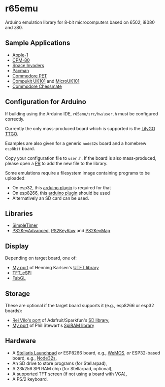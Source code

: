 r65emu
======

Arduino emulation library for 8-bit microcomputers based on 6502, i8080 and z80.

Sample Applications
-------------------
- [Apple-1](https://github.com/jscrane/Apple1)
- [CPM-80](https://github.com/jscrane/cpm80)
- [Space Invaders](https://github.com/jscrane/invaders)
- [Pacman](https://github.com/jscrane/pacman)
- [Commodore PET](https://github.com/jscrane/PET)
- [Compukit UK101](https://github.com/jscrane/UK101) and [MicroUK101](https://github.com/jscrane/UK101)
- [Commodore Chessmate](https://github.com/jscrane/Chessmate)

Configuration for Arduino
--------------
If building using the Arduino IDE, `r65emu/src/hw/user.h` must be configured correctly.

Currently the only mass-produced board which is supported is the 
[LilyGO TTGO](https://www.tinytronics.nl/shop/en/development-boards/microcontroller-boards/with-wi-fi/lilygo-ttgo-vga32-esp32).

Examples are also given for a generic `node32s` board and a homebrew `esp8bit` board.

Copy your configuration file to `user.h`. If the board is also mass-produced, please open a 
[PR](https://docs.github.com/en/pull-requests/collaborating-with-pull-requests/proposing-changes-to-your-work-with-pull-requests/about-pull-requests)
to add the new file to the library.

Some emulations require a filesystem image containing programs to be uploaded:
- On esp32, this [arduino plugin](https://github.com/me-no-dev/arduino-esp32fs-plugin) is required for that
- On esp8266, this [arduino plugin](https://github.com/esp8266/arduino-esp8266fs-plugin) should be used
- Alternatively an SD card can be used.

Libraries
---------

- [SimpleTimer](https://github.com/jscrane/SimpleTimer)
- [PS2KeyAdvanced](https://github.com/techpaul/PS2KeyAdvanced), [PS2KeyRaw](https://github.com/techpaul/PS2KeyRaw) and [PS2KeyMap](https://github.com/techpaul/PS2KeyMap)


Display
--------
Depending on target board, one of:
- [My port](https://github.com/jscrane/UTFT-Energia) of Henning Karlsen's [UTFT library](http://www.rinkydinkelectronics.com/library.php?id=51)
- [TFT_eSPI](https://github.com/Bodmer/TFT_eSPI)
- [FabGL](https://github.com/fdivitto/FabGL)

Storage
--------
These are optional if the target board supports it (e.g., esp8266 or esp32 boards):
- [Rei Vilo's port](https://github.com/rei-vilo/SD_TM4C) of Adafruit/Sparkfun's [SD library](https://github.com/adafruit/SD),
- [My port](https://github.com/jscrane/SpiRAM) of Phil Stewart's [SpiRAM library](http://playground.arduino.cc/Main/SpiRAM)

Hardware
---------
- A [Stellaris Launchpad](http://www.energia.nu/Guide_StellarisLaunchPad.html) _or_ 
ESP8266 board, e.g., [WeMOS](https://www.wemos.cc/en/latest/d1/d1_mini.html), _or_ 
ESP32-based board, e.g., [Node32s](https://www.esp32.com/viewtopic.php?t=459),
- An SD drive to store programs (for Stellarpad),
- A 23k256 SPI RAM chip (for Stellarpad, optional),
- A supported TFT screen (if not using a board with VGA),
- A PS/2 keyboard.
